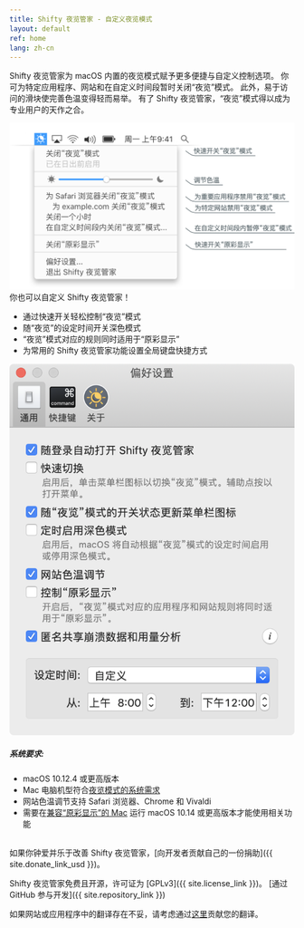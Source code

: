 ```yaml
---
title: Shifty 夜览管家 - 自定义夜览模式
layout: default
ref: home
lang: zh-cn
---
```

Shifty 夜览管家为 macOS 内置的夜览模式赋予更多便捷与自定义控制选项。 你可为特定应用程序、网站和在自定义时间段暂时关闭“夜览”模式。 此外，易于访问的滑块使完善色温变得轻而易举。 有了 Shifty 夜览管家，“夜览”模式得以成为专业用户的天作之合。

<div id="screenshot-container">
  <img class="shifty-screenshot" src="images/shifty-screenshot-large.png"/>
</div>

<div class="row prefs-columns">
  <div class="col-sm-6 prefs-text">
    你也可以自定义 Shifty 夜览管家！
    <ul>
      <li>通过快速开关轻松控制“夜览”模式</li>
      <li>随“夜览”的设定时间开关深色模式</li>
      <li>“夜览”模式对应的规则同时适用于“原彩显示”</li>
      <li>为常用的 Shifty 夜览管家功能设置全局键盘快捷方式</li>
    </ul>
  </div>
  <div class="col-sm-6">
    <img id="prefs-general" src="images/prefs-general-screenshot.png">
  </div>
</div>

##### 系统要求:

* macOS 10.12.4 或更高版本
* Mac 电脑机型符合[夜览模式的系统需求](https://support.apple.com/HT207513#requirements)
* 网站色温调节支持 Safari 浏览器、Chrome 和 Vivaldi
* 需要在[兼容“原彩显示”的 Mac](https://support.apple.com/HT208909) 运行 macOS 10.14 或更高版本才能使用相关功能

<br /> 如果你钟爱并乐于改善 Shifty 夜览管家，[向开发者贡献自己的一份捐助]({{ site.donate_link_usd }})。

Shifty 夜览管家免费且开源，许可证为 [GPLv3]({{ site.license_link }})。 [通过 GitHub 参与开发]({{ site.repository_link }})

如果网站或应用程序中的翻译存在不妥，请考虑通过[这里](/translate)贡献您的翻译。